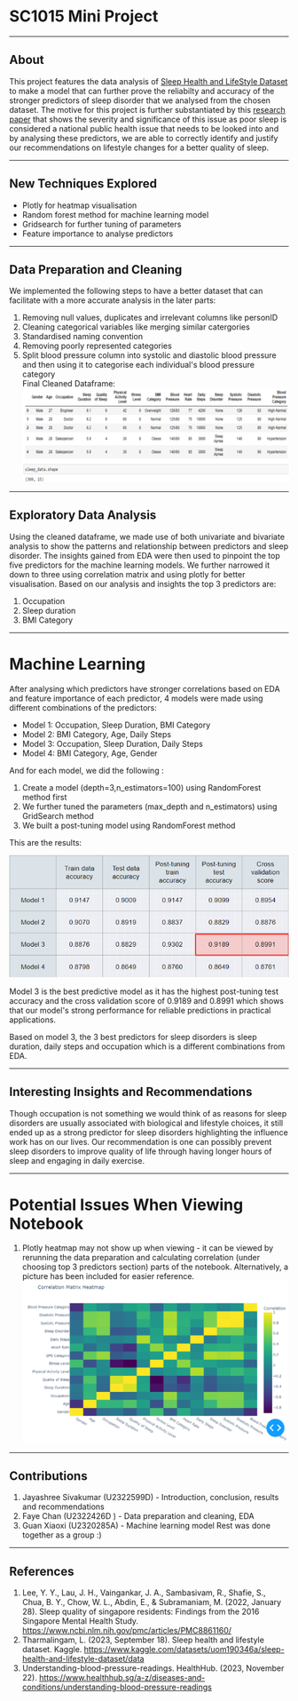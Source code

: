 # SC1015 Mini Project
---
## About
This project features the data analysis of [Sleep Health and LifeStyle Dataset](https://www.kaggle.com/datasets/uom190346a/sleep-health-and-lifestyle-dataset/data) to make a model that can further prove the reliabilty and accuracy of the stronger predictors of sleep disorder that we analysed from the chosen dataset. The motive for this project is further substantiated by this [research paper](https://www.ncbi.nlm.nih.gov/pmc/articles/PMC8861160/) that shows the severity and significance of this issue as poor sleep is considered a national public health issue that needs to be looked into and by analysing these predictors, we are able to correctly identify and justify our recommendations on lifestyle changes for a better quality of sleep. 

---
## New Techniques Explored
- Plotly for heatmap visualisation
- Random forest method for machine learning model
- Gridsearch for further tuning of parameters
- Feature importance to analyse predictors

---
## Data Preparation and Cleaning 
We implemented the following steps to have a better dataset that can facilitate with a more accurate analysis in the later parts: 
1. Removing null values, duplicates and irrelevant columns like personID 
2. Cleaning categorical variables like merging similar catergories 
3. Standardised naming convention 
4. Removing poorly represented categories 
5. Split blood pressure column into systolic and diastolic blood pressure and then using it to categorise each individual's blood pressure category\
Final Cleaned Dataframe:
![dataframe](dataframe.png)

---
## Exploratory Data Analysis
Using the cleaned dataframe, we made use of both univariate and bivariate analysis to show the patterns and relationship between predictors and sleep disorder. The insights gained from EDA were then used to pinpoint the top five  predictors for the machine learning models. We further narrowed it down to three using correlation matrix and using plotly for better visualisation. Based on our analysis and insights the top 3 predictors are:
1. Occupation 
2. Sleep duration
3. BMI Category 

---
# Machine Learning
After analysing which predictors have stronger correlations based on EDA and feature importance of each predictor, 4 models were made using different combinations of the predictors: 
- Model 1: Occupation, Sleep Duration, BMI Category
- Model 2: BMI Category, Age, Daily Steps
- Model 3: Occupation, Sleep Duration, Daily Steps
- Model 4: BMI Category, Age, Gender

And for each model, we did the following : 
1. Create a model (depth=3,n_estimators=100) using RandomForest method first
2. We further tuned the parameters (max_depth and n_estimators) using GridSearch method      
3. We built a post-tuning model using RandomForest method

This are the results:

![Result](results.png)

Model 3 is the best predictive model as it has the highest post-tuning test accuracy and the cross validation score of 0.9189 and 0.8991 which shows that our model's strong performance for reliable predictions in practical applications. 

Based on model 3,  the 3 best predictors for sleep disorders is sleep duration, daily steps and occupation which is a different combinations from EDA.

---
## Interesting Insights and Recommendations 
Though occupation is not something we would think of as reasons for sleep disorders are usually associated with biological and lifestyle choices, it still ended up as a strong predictor for sleep disorders highlighting the influence work has on our lives. Our recommendation is one can possibly prevent sleep disorders to improve quality of life through having longer hours of sleep and engaging in daily exercise. 

---
# Potential Issues When Viewing Notebook
1. Plotly heatmap may not show up when viewing - it can be viewed by rerunning the data preparation and calculating correlation (under choosing top 3 predictors section) parts of the notebook. Alternatively, a picture has been included for easier reference.
![Heatmap](heatmap.png)

---
## Contributions
1. Jayashree Sivakumar (U2322599D) - Introduction, conclusion, results and recommendations
2. Faye Chan  (U2322426D )  - Data preparation and cleaning, EDA
3. Guan Xiaoxi (U2320285A) - Machine learning model
Rest was done together as a group :)

---
## References
1. Lee, Y. Y., Lau, J. H., Vaingankar, J. A., Sambasivam, R., Shafie, S., Chua, B. Y., Chow, W. L., Abdin, E., & Subramaniam, M. (2022, January 28). Sleep quality of singapore residents: Findings from the 2016 Singapore Mental Health Study. https://www.ncbi.nlm.nih.gov/pmc/articles/PMC8861160/
2. Tharmalingam, L. (2023, September 18). Sleep health and lifestyle dataset. Kaggle. https://www.kaggle.com/datasets/uom190346a/sleep-health-and-lifestyle-dataset/data 
3. Understanding-blood-pressure-readings. HealthHub. (2023, November 22). https://www.healthhub.sg/a-z/diseases-and-conditions/understanding-blood-pressure-readings 
